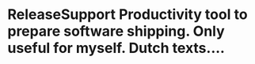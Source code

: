 # ReleaseSupport Productivity tool to prepare software shipping. Only useful for myself. Dutch texts....
